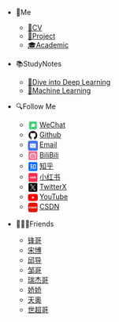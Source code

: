 <!-- _navbar.md -->

* 🤵Me
  * [📄CV](Me/CV.md)
  * [🚀Project](Me/Project.md)
  * [🎓Academic](Me/Academic.md)

* 📚StudyNotes
  * [📔Dive into Deep Learning](StudyNotes/DiveintoDeepLearning/Notes/README.md)
  * [📔Machine Learning](StudyNotes/MachineLearning/Notes/README.md)

* 🔍Follow Me
  * <a href="https://linchentang.top/wechat_qrcode/" target="_blank" rel="noopener noreferrer"><img src="images/plugin/微信.png"  style="height:20px; vertical-align:middle; margin-right:4px;">WeChat</a>
  * <a href="https://github.com/LinChentang" target="_blank" rel="noopener noreferrer"><img src="images/plugin/github.png" style="height:20px; vertical-align:middle; margin-right:4px;">Github</a>
  * <a href="mailto:z1273611131@163.com" target="_blank" rel="noopener noreferrer"><img src="images/plugin/邮箱.png"  style="height:20px; vertical-align:middle; margin-right:4px;">Email</a>
  * <a href="https://space.bilibili.com/346629528?spm_id_from=333.1007.0.0" target="_blank"><img src="images/plugin/哔哩哔哩.png"  style="height:20px; vertical-align:middle; margin-right:4px;">BiliBili</a>
  * <a href="https://www.zhihu.com/people/yu-chen-63-69-85" target="_blank" rel="noopener noreferrer"><img src="images/plugin/知乎.png"  style="height:20px; vertical-align:middle; margin-right:4px;">知乎</a>
  * <a href="https://www.xiaohongshu.com/user/profile/66a673f5000000001d023fdb" target="_blank" rel="noopener noreferrer"><img src="images/plugin/小红书.png"  style="height:20px; vertical-align:middle; margin-right:4px;">小红书</a>
  * <a href="https://x.com/linchentang23" target="_blank" rel="noopener noreferrer"><img src="images/plugin/TwitterX.png"  style="height:20px; vertical-align:middle; margin-right:4px;">TwitterX</a>
  * <a href="https://www.youtube.com/@linchentang618" target="_blank" rel="noopener noreferrer"><img src="images/plugin/youtube .png"  style="height:20px; vertical-align:middle; margin-right:4px;">YouTube</a>
  * <a href="https://blog.csdn.net/weixin_64266899?spm=1011.2124.3001.5343" target="_blank" rel="noopener noreferrer"><img src="images/plugin/CSDN.png"  style="height:20px; vertical-align:middle; margin-right:4px;">CSDN</a>


* 🧑‍🤝‍🧑Friends
  * <a href="https://github.com/Relph1119" target="_blank" rel="noopener noreferrer">锋哥</a>
  * <a href="https://github.com/KMnO4-zx" target="_blank" rel="noopener noreferrer">宋博</a>
  * <a href="https://github.com/clorisqiu1" target="_blank" rel="noopener noreferrer">邱导</a>
  * <a href="https://github.com/logan-zou" target="_blank" rel="noopener noreferrer">邹哥</a>
  * <a href="https://hrjtju.github.io/" target="_blank" rel="noopener noreferrer">瑞杰哥</a>
  * <a href="https://github.com/Aphasia0515" target="_blank" rel="noopener noreferrer">娇娇</a>
  * <a href="https://github.com/lta155" target="_blank" rel="noopener noreferrer">天奥</a>
  * <a href="https://github.com/itcharge" target="_blank" rel="noopener noreferrer">世超哥</a>

